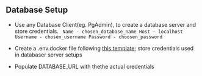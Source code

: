 ## Database Setup

- Use any Database Client(eg. PgAdmin), to create a database server and store credentials.
  `
Name - chosen_database_name
Host - localhost
Username - chosen_username
Password - choosen_password`

- Create a .env.docker file following [this template](docs/env-docker-template.md); store credentials used in databaser server setups
- Populate DATABASE_URL with thethe actual credentials
